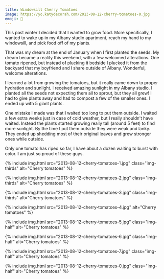 ```yaml
---
title: Windowsill Cherry Tomatoes
image: https://yo.katydecorah.com/2013-08-12-cherry-tomatoes-0.jpg
emoji: 🍅
---
```


This past winter I decided that I wanted to grow food. More specifically, I wanted to wake up in my Albany studio apartment, reach my hand to my windowsill, and pick food off of my plants.

That was my dream at the end of January when I first planted the seeds. My dream became a reality this weekend, with a few welcomed alterations. One tomato ripened, but instead of plucking it bedside I plucked it from the backyard that my boyfriend and I share outside of Albany. Wonderful, welcome alterations.

I learned a lot from growing the tomatoes, but it really came down to proper hydration and sunlight. I received amazing sunlight in my Albany studio. I planted all the seeds not expecting them all to sprout, but they all grew! I had to give plants away and had to compost a few of the smaller ones. I ended up with 5 giant plants.

One mistake I made was that I waited too long to put them outside. I waited a few extra weeks just in case of cold weather, but I really shouldn't have waited. Instead the plants started growing really tall (around 5 feet) to find more sunlight. By the time I put them outside they were weak and lanky. They ended up shedding most of their original leaves and grew stronger ones while outside.

Only one tomato has riped so far, I have about a dozen waiting to burst with color. I am just so proud of these guys.

<div class="photos">

{% include img.html src="2013-08-12-cherry-tomatoes-1.jpg" class="img-thirds" alt="Cherry tomatoes" %}

{% include img.html src="2013-08-12-cherry-tomatoes-2.jpg" class="img-thirds" alt="Cherry tomatoes" %}

{% include img.html src="2013-08-12-cherry-tomatoes-3.jpg" class="img-thirds" alt="Cherry tomatoes" %}

{% include img.html src="2013-08-12-cherry-tomatoes-4.jpg"   alt="Cherry tomatoes" %}

{% include img.html src="2013-08-12-cherry-tomatoes-5.jpg"  class="img-half" alt="Cherry tomatoes" %}

{% include img.html src="2013-08-12-cherry-tomatoes-6.jpg"  class="img-half" alt="Cherry tomatoes" %}

{% include img.html src="2013-08-12-cherry-tomatoes-7.jpg" class="img-half" alt="Cherry tomatoes" %}

{% include img.html src="2013-08-12-cherry-tomatoes-0.jpg" class="img-half" alt="Cherry tomatoes" %}

</div>
